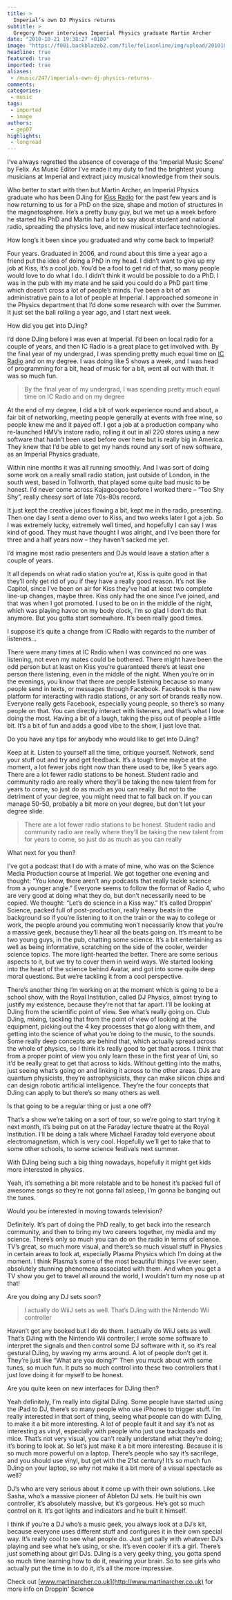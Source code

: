 ```yaml
---
title: >
  Imperial’s own DJ Physics returns
subtitle: >
  Gregory Power interviews Imperial Physics graduate Martin Archer
date: "2010-10-21 19:38:27 +0100"
image: "https://f001.backblazeb2.com/file/felixonline/img/upload/201010212036-ks607-martinar.jpg"
headline: true
featured: true
imported: true
aliases:
 - /music/247/imperials-own-dj-physics-returns-
comments:
categories:
 - music
tags:
 - imported
 - image
authors:
 - gep07
highlights:
 - longread
---
```


I’ve always regretted the absence of coverage of the ‘Imperial Music Scene’ by Felix. As Music Editor I’ve made it my duty to find the brightest young musicians at Imperial and extract juicy musical knowledge from their souls.

Who better to start with then but Martin Archer, an Imperial Physics graduate who has been DJing for [Kiss Radio](http://www.totalkiss.com/) for the past few years and is now returning to us for a PhD on the size, shape and motion of structures in the magnetosphere. He’s a pretty busy guy, but we met up a week before he started his PhD and Martin had a lot to say about student and national radio, spreading the physics love, and new musical interface technologies.

How long’s it been since you graduated and why come back to Imperial?

Four years. Graduated in 2006, and round about this time a year ago a friend put the idea of doing a PhD in my head. I didn’t want to give up my job at Kiss, it’s a cool job. You’d be a fool to get rid of that, so many people would love to do what I do. I didn’t think it would be possible to do a PhD. I was in the pub with my mate and he said you could do a PhD part time which doesn’t cross a lot of people’s minds. I’ve been a bit of an administrative pain to a lot of people at Imperial. I approached someone in the Physics department that I’d done some research with over the Summer. It just set the ball rolling a year ago, and I start next week.

How did you get into DJing?

I’d done DJing before I was even at Imperial. I’d been on local radio for a couple of years, and then IC Radio is a great place to get involved with. By the final year of my undergrad, I was spending pretty much equal time on [IC Radio](http://www.icradio.com/) and on my degree. I was doing like 5 shows a week, and I was head of programming for a bit, head of music for a bit, went all out with that. It was so much fun.

> By the final year of my undergrad, I was spending pretty much equal time on IC Radio and on my degree

At the end of my degree, I did a bit of work experience round and about, a fair bit of networking, meeting people generally at events with free wine, so people knew me and it payed off. I got a job at a production company who re-launched HMV’s instore radio, rolling it out in all 220 stores using a new software that hadn’t been used before over here but is really big in America. They knew that I’d be able to get my hands round any sort of new software, as an Imperial Physics graduate.

Within nine months it was all running smoothly. And I was sort of doing some work on a really small radio station, just outside of London, in the south west, based in Tollworth, that played some quite bad music to be honest. I’d never come across Kajagoogoo before I worked there – “Too Shy Shy”, really cheesy sort of late 70s-80s record.

It just kept the creative juices flowing a bit, kept me in the radio, presenting. Then one day I sent a demo over to Kiss, and two weeks later I got a job. So I was extremely lucky, extremely well timed, and hopefully I can say I was kind of good. They must have thought I was alright, and I’ve been there for three and a half years now – they haven’t sacked me yet.

I’d imagine most radio presenters and DJs would leave a station after a couple of years.

It all depends on what radio station you’re at, Kiss is quite good in that they’ll only get rid of you if they have a really good reason. It’s not like Capitol, since I’ve been on air for Kiss they’ve had at least two complete line-up changes, maybe three. Kiss only had the one since I’ve joined, and that was when I got promoted. I used to be on in the middle of the night, which was playing havoc on my body clock, I’m so glad I don’t do that anymore. But you gotta start somewhere. It’s been really good times.

I suppose it’s quite a change from IC Radio with regards to the number of listeners...

There were many times at IC Radio when I was convinced no one was listening, not even my mates could be bothered. There might have been the odd person but at least on Kiss you’re guaranteed there’s at least one person there listening, even in the middle of the night. When you’re on in the evenings, you know that there are people listening because so many people send in texts, or messages through Facebook. Facebook is the new platform for interacting with radio stations, or any sort of brands really now. Everyone really gets Facebook, especially young people, so there’s so many people on that. You can directly interact with listeners, and that’s what I love doing the most. Having a bit of a laugh, taking the piss out of people a little bit. It’s a bit of fun and adds a good vibe to the show, I just love that.

Do you have any tips for anybody who would like to get into DJing?

Keep at it. Listen to yourself all the time, critique yourself. Network, send your stuff out and try and get feedback. It’s a tough time maybe at the moment, a lot fewer jobs right now than there used to be, like 5 years ago. There are a lot fewer radio stations to be honest. Student radio and community radio are really where they’ll be taking the new talent from for years to come, so just do as much as you can really. But not to the detriment of your degree, you might need that to fall back on. If you can manage 50-50, probably a bit more on your degree, but don’t let your degree slide.

> There are a lot fewer radio stations to be honest. Student radio and community radio are really where they’ll be taking the new talent from for years to come, so just do as much as you can really

What next for you then?

I’ve got a podcast that I do with a mate of mine, who was on the Science Media Production course at Imperial. We got together one evening and thought: “You know, there aren’t any podcasts that really tackle science from a younger angle.” Everyone seems to follow the format of Radio 4, who are very good at doing what they do, but don’t necessarily need to be copied. We thought: “Let’s do science in a Kiss way.” It’s called Droppin’ Science, packed full of post-production, really heavy beats in the background so if you’re listening to it on the train or the way to college or work, the people around you commuting won’t necessarily know that you’re a massive geek, because they’ll hear all the beats going on. It’s meant to be two young guys, in the pub, chatting some science. It’s a bit entertaining as well as being informative, scratching on the side of the cooler, weirder science topics. The more light-hearted the better. There are some serious aspects to it, but we try to cover them in weird ways. We started looking into the heart of the science behind Avatar, and got into some quite deep moral questions. But we’re tackling it from a cool perspective.

There’s another thing I’m working on at the moment which is going to be a school show, with the Royal Institution, called DJ Physics, almost trying to justify my existence, because they’re not that far apart. I’ll be looking at DJing from the scientific point of view. See what’s really going on. Club DJing, mixing, tackling that from the point of view of looking at the equipment, picking out the 4 key processes that go along with them, and getting into the science of what you’re doing to the music, to the sounds. Some really deep concepts are behind that, which actually spread across the whole of physics, so I think it’s really good to get that across. I think that from a proper point of view you only learn these in the first year of Uni, so it’d be really great to get that across to kids. Without getting into the maths, just seeing what’s going on and linking it across to the other areas. DJs are quantum physicists, they’re astrophysicists, they can make silicon chips and can design robotic artificial intelligence. They’re the four concepts that DJing can apply to but there’s so many others as well.

Is that going to be a regular thing or just a one off?

That’s a show we’re taking on a sort of tour, so we’re going to start trying it next month, it’s being put on at the Faraday lecture theatre at the Royal Institution. I’ll be doing a talk where Michael Faraday told everyone about electromagnetism, which is very cool. Hopefully we’ll get to take that to some other schools, to some science festivals next summer.

With DJing being such a big thing nowadays, hopefully it might get kids more interested in physics.

Yeah, it’s something a bit more relatable and to be honest it’s packed full of awesome songs so they’re not gonna fall asleep, I’m gonna be banging out the tunes.

Would you be interested in moving towards television?

Definitely. It’s part of doing the PhD really, to get back into the research community, and then to bring my two careers together, my media and my science. There’s only so much you can do on the radio in terms of science. TV’s great, so much more visual, and there’s so much visual stuff in Physics in certain areas to look at, especially Plasma Physics which I’m doing at the moment. I think Plasma’s some of the most beautiful things I’ve ever seen, absolutely stunning phenomena associated with them. And when you get a TV show you get to travel all around the world, I wouldn’t turn my nose up at that!

Are you doing any DJ sets soon?

> I actually do WiiJ sets as well. That’s DJing with the Nintendo Wii controller

Haven’t got any booked but I do do them. I actually do WiiJ sets as well. That’s DJing with the Nintendo Wii controller, I wrote some software to interpret the signals and then control some DJ software with it, so it’s real gestural DJing, by waving my arms around. A lot of people don’t get it. They’re just like “What are you doing?” Then you muck about with some tunes, so much fun. It puts so much control into these two controllers that I just love doing it for myself to be honest.

Are you quite keen on new interfaces for DJing then?

Yeah definitely, I’m really into digital DJing. Some people have started using the iPad to DJ, there’s so many people who use iPhones to trigger stuff. I’m really interested in that sort of thing, seeing what people can do with DJing, to make it a bit more interesting. A lot of people fault it and say it’s not as interesting as vinyl, especially with people who just use trackpads and mice. That’s not very visual, you can’t really understand what they’re doing; it’s boring to look at. So let’s just make it a bit more interesting. Because it is so much more powerful on a laptop. There’s people who say it’s sacrilege, and you should use vinyl, but get with the 21st century! It’s so much fun DJing on your laptop, so why not make it a bit more of a visual spectacle as well?

DJ’s who are very serious about it come up with their own solutions. Like Sasha, who’s a massive pioneer of Ableton DJ sets. He built his own controller, it’s absolutely massive, but it’s gorgeous. He’s got so much control on it. It’s got lights and indicators and he built it himself.

I think if you’re a DJ who’s a music geek, you always look at a DJ’s kit, because everyone uses different stuff and configures it in their own special way. It’s really cool to see what people do. Just get pally with whatever DJ’s playing and see what he’s using, or she. It’s even cooler if it’s a girl. There’s just something about girl DJs. DJing is a very geeky thing, you gotta spend so much time learning how to do it, rewiring your brain. So to see girls who actually put the time in to do it, it’s all the more impressive.

Check out [www.martinarcher.co.uk](http://www.martinarcher.co.uk) for more info on Droppin' Science
